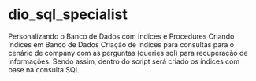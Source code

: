 # dio_sql_specialist
Personalizando o Banco de Dados com Índices e Procedures
Criando índices em Banco de Dados 
Criação de índices para consultas para o cenário de company com as perguntas (queries sql) para recuperação de informações. Sendo assim, dentro do script será criado os índices com base na consulta SQL.  
